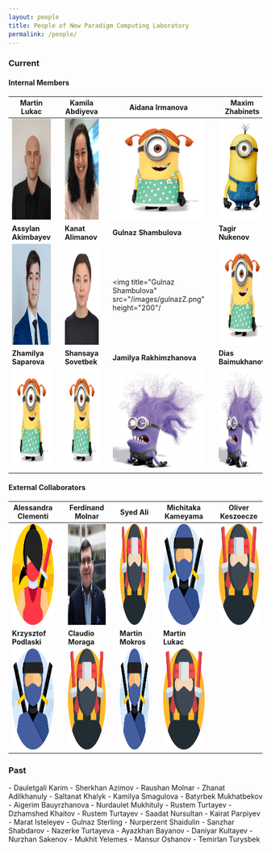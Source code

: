 ```yaml
---
layout: people
title: People of New Paradigm Computing Laboratory
permalink: /people/
---
```


<h3>Current</h3>

<h4>Internal Members</h4>


| **Martin Lukac** |   | **Kamila Abdiyeva** |   | **Aidana Irmanova** |   | **Maxim Zhabinets** | |  **Gaziza Oteniyaz**  |  
|  ----  | ---- | ----  | ---- | ----  | ---- | ----  | ---- | ----  | 
| <img title="Martin Lukac" src="/images/lukac.jpg" height="200"/>| | <img title="Kamila Abdiyeva" src="/images/kamila.png" height="200"/> | | <img title="Aidana Irmanova" src="/images/minion_girl.png" height="200"/> | | <img title="Maxim Zhabinets" src="/images/minionO.png" height="200"/>  | | <img title="Gaziza Oteniyaz" src="/images/gaziza.png" height="200"/> | 
| **Assylan Akimbayev** |  |  **Kanat Alimanov** |  | **Gulnaz Shambulova** |  | **Tagir Nukenov**  |  | **Sultan Bauyrzhanuly** | 
| <img title="Assylan Akimbayev" src="/images/assylan.png" height="200"/> |  |  <img title="Saltanat Khalyk" src="/images/saltanat.png" height="200"/> | | <img title="Gulnaz Shambulova" src="/images/gulnazZ.png" height="200"/  | | <img title="Raushan Molnar" src="/images/minion_girl.png" height="200"/>| |  <img title="Sherkhan Azimov" src="/images/sherkhan.png" height="200"/> |
 | **Zhamilya Saparova** | | **Shansaya Sovetbek** |  | **Jamilya Rakhimzhanova**  |  | **Dias Baimukhanov** | | **** |
 |  <img title="Zhamilya Saparova" src="/images/minion_girl.png" height="200"/> | | <img title="Shansaya Sovetbek" src="/images/minion_girl.png" height="200"/>   | |  <img title="" src="/images/minonsP.png" height="200"/> | |  <img title="Diaz Baimukhanov" src="/images/minonsP.png" height="200"/> | |  <img title="Tagir Nukenov" src="/images/minonsZ.png" height="200"/> |






<h4>External Collaborators</h4>

| **Alessandra Clementi** |   | **Ferdinand Molnar** |  | **Syed Ali** |  | **Michitaka Kameyama** |  | **Oliver Keszoecze**  |
|  ----  | ---- | ----  | ---- | ----  | ---- | ----  | ---- | ----  | 
| <img title="Alessandra Clementi" src="/images/1074790.png" height="200"/> |  | <img title="Ferdinand Molnar" src="/images/ferdinand.png" height="200"/>  |  | <img title="Syed Ali" src="/images/1149378.png" height="200"/>  |  | <img title="Michitaka Kameyama" src="/images/ninja.png" height="200"/>  |  | <img title="Oliver Keszoecze" src="/images/1149378.png" height="200"/>  |
| **Krzysztof Podlaski** | | **Claudio Moraga** | | **Martin Mokros**  |  | **Martin Lukac**  |  |  | 
| <img title="Krzysztof Podlaski" src="/images/ninja.png" height="200"/> |  | <img title="Claudio Moraga" src="/images/1149378.png" height="200"/> |  | <img title="Martin Mokros" src="/images/ninja.png" height="200"/> |  | <img title="Martin Lukac" src="/images/1149378.png" height="200"/> |    | |



<h3>Past</h3>
- Dauletgali Karim
- Sherkhan Azimov
- Raushan Molnar
- Zhanat Adilkhanuly
- Saltanat Khalyk
- Kamilya Smagulova
- Batyrbek Mukhatbekov
- Aigerim Bauyrzhanova
- Nurdaulet Mukhituly
- Rustem Turtayev
- Dzhamshed Khaitov
- Rustem Turtayev
- Saadat Nursultan
- Kairat Parpiyev
- Marat Isteleyev
- Gulnaz Sterling
- Nurperzent Shaidulin
- Sanzhar Shabdarov
- Nazerke Turtayeva
- Ayazkhan Bayanov
- Daniyar Kultayev
- Nurzhan Sakenov
- Mukhit Yelemes
- Mansur Oshanov
- Temirlan Turysbek
